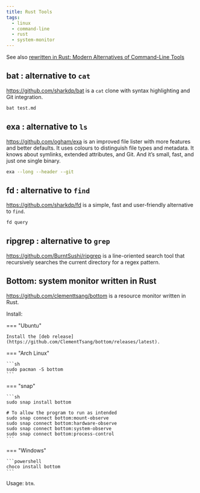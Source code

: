 ```yaml
---
title: Rust Tools
tags:
  - linux
  - command-line
  - rust
  - system-monitor
---
```


See also [rewritten in Rust: Modern Alternatives of Command-Line Tools](https://zaiste.net/posts/shell-commands-rust/)

## bat : alternative to `cat`

https://github.com/sharkdp/bat is a `cat` clone with syntax highlighting and Git integration.

```sh
bat test.md
```

## exa : alternative to `ls`

https://github.com/ogham/exa is an improved file lister with more features and better defaults. It uses colours to distinguish file types and metadata. It knows about symlinks, extended attributes, and Git. And it’s small, fast, and just one single binary.

```sh
exa --long --header --git
```

## fd : alternative to `find`

https://github.com/sharkdp/fd is a simple, fast and user-friendly alternative to `find`.

```sh
fd query
```

## ripgrep : alternative to `grep`

https://github.com/BurntSushi/ripgrep is a line-oriented search tool that recursively searches the current directory for a regex pattern.

## Bottom: system monitor written in Rust

https://github.com/clementtsang/bottom is a resource monitor written in Rust.

Install:

=== "Ubuntu"

    Install the [deb release](https://github.com/ClementTsang/bottom/releases/latest).

=== "Arch Linux"

    ```sh
    sudo pacman -S bottom
    ```

=== "snap"

    ```sh
    sudo snap install bottom

    # To allow the program to run as intended
    sudo snap connect bottom:mount-observe
    sudo snap connect bottom:hardware-observe
    sudo snap connect bottom:system-observe
    sudo snap connect bottom:process-control
    ```

=== "Windows"

    ```powershell
    choco install bottom
    ```

Usage: `btm`.

